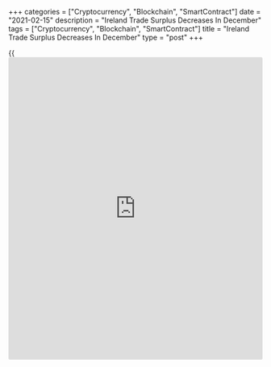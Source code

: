 +++
categories = ["Cryptocurrency", "Blockchain", "SmartContract"]
date = "2021-02-15"
description = "Ireland Trade Surplus Decreases In December"
tags = ["Cryptocurrency", "Blockchain", "SmartContract"]
title = "Ireland Trade Surplus Decreases In December"
type = "post"
+++

{{<iframe id="large-banner" src="https://www.bounty.group/#slide=19.0" width="100%" height="600" scrolling="no" style="border: 0px solid rgb(216, 221, 230); border-radius: 3px;">}}

Ireland's trade surplus decreased in December, amid a fall in both
exports and imports, figures from the Central Statistics Office showed
on Monday.

The trade surplus decreased to EUR 5.463 billion in December from EUR
5.875 billion in October. In the same month last year, the trade surplus
was EUR 4.621 billion.

Exports declined by a seasonally adjusted 14.0 percent monthly in
December and imports decreased 19.0 percent.

On an unadjusted basis, exports grew 1.0 percent annually in December,
while imports declined 3.0 percent.

Data showed that exports to Britain declined 9.0 percent yearly in
December and imports decreased 5.0 percent.

In 2020, the trade surplus was EUR 75.447 billion from EUR 61.672
billion in 2019. Exports grew 5.4 percent and imports declined 6.0
percent.

For comments and feedback [contact](https://www.playgroundfx.com/contact/): editorial@rtt[news](https://www.letsplayfx.com/blog/forex-news-website/).com

[Economic News][1]

 **What parts of the world are seeing the best (and worst) economic
performances lately? Click[here][2] to check out our [Econ Scorecard][2]
and find out! See up-to-the-moment [ranking](https://www.playgroundfx.com/blog/crypto-exchange-ranking/)s for the best and worst
performers in [GDP][3], [unemployment rate][4], [inflation][5] and much
more.**

   1. www.rtt[news](https://www.letsplayfx.com/blog/forex-news-website/).com/Content/EconomicNews.aspx
   2. www.rtt[news](https://www.letsplayfx.com/blog/forex-news-website/).com/economic-scorecard/world-rank/industrial-production/highest-performance.aspx
   3. www.rtt[news](https://www.letsplayfx.com/blog/forex-news-website/).com/economic-scorecard/world-rank/GDP/highest-performance.aspx
   4. www.rtt[news](https://www.letsplayfx.com/blog/forex-news-website/).com/economic-scorecard/world-rank/unemployment-rate/lowest-performance.aspx
   5. www.rtt[news](https://www.letsplayfx.com/blog/forex-news-website/).com/economic-scorecard/world-rank/CPI/highest-performance.aspx
